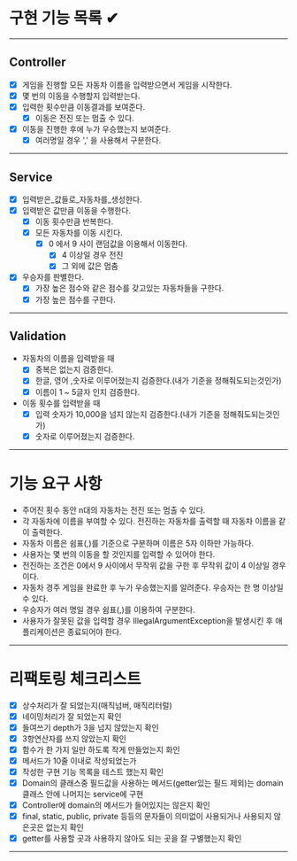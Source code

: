 # 구현 기능 목록 ✔

---

## Controller

- [x] 게임을 진행할 모든 자동차 이름을 입력받으면서 게임을 시작한다.
- [x] 몇 번의 이동을 수행할지 입력받는다.
- [x] 입력한 횟수만큼 이동결과를 보여준다.
    - [x] 이동은 전진 또는 멈출 수 있다.
- [x] 이동을 진행한 후에 누가 우승했는지 보여준다.
    - [x] 여러명일 경우 ',' 을 사용해서 구분한다.

---

## Service

- [x] 입력받은_값들로_자동차를_생성한다.
- [x] 입력받은 값만큼 이동을 수행한다.
    - [x] 이동 횟수만큼 반복한다.
    - [x] 모든 자동차를 이동 시킨다.
        - [x] 0 에서 9 사이 랜덤값을 이용해서 이동한다.
            - [x] 4 이상일 경우 전진
            - [x] 그 외에 값은 멈춤
- [x] 우승자를 판별한다.
    - [x] 가장 높은 점수와 같은 점수를 갖고있는 자동차들을 구한다.
    - [x] 가장 높은 점수를 구한다.

---

## Validation

- 자동차의 이름을 입력받을 때
    - [x] 중복은 없는지 검증한다.
    - [x] 한글, 영어 ,숫자로 이루어졌는지 검증한다.(내가 기준을 정해줘도되는것인가)
    - [x] 이름이 1 ~ 5글자 인지 검증한다.
- 이동 횟수를 입력받을 때
    - [x] 입력 숫자가 10,000을 넘지 않는지 검증한다.(내가 기준을 정해줘도되는것인가)
    - [x] 숫자로 이루어졌는지 검증한다.

---

# 기능 요구 사항

- 주어진 횟수 동안 n대의 자동차는 전진 또는 멈출 수 있다.
- 각 자동차에 이름을 부여할 수 있다. 전진하는 자동차를 출력할 때 자동차 이름을 같이 출력한다.
- 자동차 이름은 쉼표(,)를 기준으로 구분하며 이름은 5자 이하만 가능하다.
- 사용자는 몇 번의 이동을 할 것인지를 입력할 수 있어야 한다.
- 전진하는 조건은 0에서 9 사이에서 무작위 값을 구한 후 무작위 값이 4 이상일 경우이다.
- 자동차 경주 게임을 완료한 후 누가 우승했는지를 알려준다. 우승자는 한 명 이상일 수 있다.
- 우승자가 여러 명일 경우 쉼표(,)를 이용하여 구분한다.
- 사용자가 잘못된 값을 입력할 경우 IllegalArgumentException을 발생시킨 후 애플리케이션은 종료되어야 한다.

---

# 리팩토링 체크리스트

- [x] 상수처리가 잘 되었는지(매직넘버, 매직리터럴)
- [x] 네이밍처리가 잘 되었는지 확인
- [x] 들여쓰기 depth가 3을 넘지 않았는지 확인
- [x] 3항연산자를 쓰지 않았는지 확인
- [x] 함수가 한 가지 일만 하도록 작게 만들었는지 화인
- [x] 메서드가 10줄 이내로 작성되었는가
- [x] 작성한 구현 기능 목록을 테스트 했는지 확인
- [x] Domain의 클래스중 필드값을 사용하는 메서드(getter있는 필드 제외)는 domain 클래스 안에 나머지는 service에 구현
- [x] Controller에 domain의 메서드가 들어있지는 않은지 확인
- [x] final, static, public, private 등등의 문자들이 의미없이 사용되거나 사용되지 않은곳은 없는지 확인
- [x] getter를 사용할 곳과 사용하지 않아도 되는 곳을 잘 구별했는지 확인

---